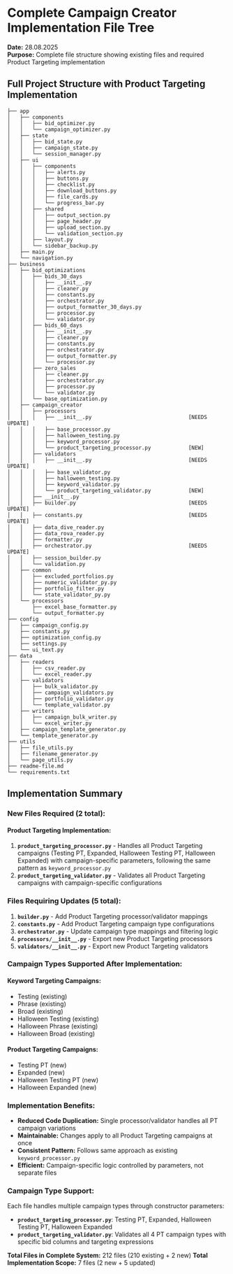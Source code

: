 # Complete Campaign Creator Implementation File Tree

**Date:** 28.08.2025  
**Purpose:** Complete file structure showing existing files and required Product Targeting implementation

## Full Project Structure with Product Targeting Implementation

```
├── app
│   ├── components
│   │   ├── bid_optimizer.py
│   │   └── campaign_optimizer.py
│   ├── state
│   │   ├── bid_state.py
│   │   ├── campaign_state.py
│   │   └── session_manager.py
│   ├── ui
│   │   ├── components
│   │   │   ├── alerts.py
│   │   │   ├── buttons.py
│   │   │   ├── checklist.py
│   │   │   ├── download_buttons.py
│   │   │   ├── file_cards.py
│   │   │   └── progress_bar.py
│   │   ├── shared
│   │   │   ├── output_section.py
│   │   │   ├── page_header.py
│   │   │   ├── upload_section.py
│   │   │   └── validation_section.py
│   │   ├── layout.py
│   │   └── sidebar_backup.py
│   ├── main.py
│   └── navigation.py
├── business
│   ├── bid_optimizations
│   │   ├── bids_30_days
│   │   │   ├── __init__.py
│   │   │   ├── cleaner.py
│   │   │   ├── constants.py
│   │   │   ├── orchestrator.py
│   │   │   ├── output_formatter_30_days.py
│   │   │   ├── processor.py
│   │   │   └── validator.py
│   │   ├── bids_60_days
│   │   │   ├── __init__.py
│   │   │   ├── cleaner.py
│   │   │   ├── constants.py
│   │   │   ├── orchestrator.py
│   │   │   ├── output_formatter.py
│   │   │   └── processor.py
│   │   ├── zero_sales
│   │   │   ├── cleaner.py
│   │   │   ├── orchestrator.py
│   │   │   ├── processor.py
│   │   │   └── validator.py
│   │   └── base_optimization.py
│   ├── campaign_creator
│   │   ├── processors
│   │   │   ├── __init__.py                               [NEEDS UPDATE]
│   │   │   ├── base_processor.py
│   │   │   ├── halloween_testing.py
│   │   │   ├── keyword_processor.py
│   │   │   └── product_targeting_processor.py            [NEW]
│   │   ├── validators
│   │   │   ├── __init__.py                               [NEEDS UPDATE]
│   │   │   ├── base_validator.py
│   │   │   ├── halloween_testing.py
│   │   │   ├── keyword_validator.py
│   │   │   └── product_targeting_validator.py            [NEW]
│   │   ├── __init__.py
│   │   ├── builder.py                                    [NEEDS UPDATE]
│   │   ├── constants.py                                  [NEEDS UPDATE]
│   │   ├── data_dive_reader.py
│   │   ├── data_rova_reader.py
│   │   ├── formatter.py
│   │   ├── orchestrator.py                               [NEEDS UPDATE]
│   │   ├── session_builder.py
│   │   └── validation.py
│   ├── common
│   │   ├── excluded_portfolios.py
│   │   ├── numeric_validator_py.py
│   │   ├── portfolio_filter.py
│   │   └── state_validator_py.py
│   └── processors
│       ├── excel_base_formatter.py
│       └── output_formatter.py
├── config
│   ├── campaign_config.py
│   ├── constants.py
│   ├── optimization_config.py
│   ├── settings.py
│   └── ui_text.py
├── data
│   ├── readers
│   │   ├── csv_reader.py
│   │   └── excel_reader.py
│   ├── validators
│   │   ├── bulk_validator.py
│   │   ├── campaign_validators.py
│   │   ├── portfolio_validator.py
│   │   └── template_validator.py
│   ├── writers
│   │   ├── campaign_bulk_writer.py
│   │   └── excel_writer.py
│   ├── campaign_template_generator.py
│   └── template_generator.py
├── utils
│   ├── file_utils.py
│   ├── filename_generator.py
│   └── page_utils.py
├── readme-file.md
└── requirements.txt
```

## Implementation Summary

### New Files Required (2 total):

#### **Product Targeting Implementation:**
1. **`product_targeting_processor.py`** - Handles all Product Targeting campaigns (Testing PT, Expanded, Halloween Testing PT, Halloween Expanded) with campaign-specific parameters, following the same pattern as `keyword_processor.py`
2. **`product_targeting_validator.py`** - Validates all Product Targeting campaigns with campaign-specific configurations

### Files Requiring Updates (5 total):

1. **`builder.py`** - Add Product Targeting processor/validator mappings
2. **`constants.py`** - Add Product Targeting campaign type configurations
3. **`orchestrator.py`** - Update campaign type mappings and filtering logic
4. **`processors/__init__.py`** - Export new Product Targeting processors
5. **`validators/__init__.py`** - Export new Product Targeting validators

### Campaign Types Supported After Implementation:

#### **Keyword Targeting Campaigns:**
- Testing (existing)
- Phrase (existing)
- Broad (existing)
- Halloween Testing (existing)
- Halloween Phrase (existing)
- Halloween Broad (existing)

#### **Product Targeting Campaigns:**
- Testing PT (new)
- Expanded (new)
- Halloween Testing PT (new)
- Halloween Expanded (new)

### Implementation Benefits:
- **Reduced Code Duplication:** Single processor/validator handles all PT campaign variations
- **Maintainable:** Changes apply to all Product Targeting campaigns at once  
- **Consistent Pattern:** Follows same approach as existing `keyword_processor.py`
- **Efficient:** Campaign-specific logic controlled by parameters, not separate files

### Campaign Type Support:
Each file handles multiple campaign types through constructor parameters:
- **`product_targeting_processor.py`**: Testing PT, Expanded, Halloween Testing PT, Halloween Expanded
- **`product_targeting_validator.py`**: Validates all 4 PT campaign types with specific bid columns and targeting expressions

**Total Files in Complete System:** 212 files (210 existing + 2 new)
**Total Implementation Scope:** 7 files (2 new + 5 updated)